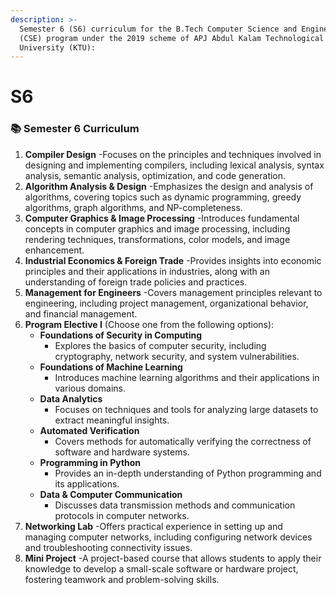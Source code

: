 ```yaml
---
description: >-
  Semester 6 (S6) curriculum for the B.Tech Computer Science and Engineering
  (CSE) program under the 2019 scheme of APJ Abdul Kalam Technological
  University (KTU):
---
```


# S6

### 📚 Semester 6 Curriculum

1. **Compiler Design** -Focuses on the principles and techniques involved in designing and implementing compilers, including lexical analysis, syntax analysis, semantic analysis, optimization, and code generation.
2. **Algorithm Analysis & Design** -Emphasizes the design and analysis of algorithms, covering topics such as dynamic programming, greedy algorithms, graph algorithms, and NP-completeness.
3. **Computer Graphics & Image Processing** -Introduces fundamental concepts in computer graphics and image processing, including rendering techniques, transformations, color models, and image enhancement.
4. **Industrial Economics & Foreign Trade** -Provides insights into economic principles and their applications in industries, along with an understanding of foreign trade policies and practices.
5. **Management for Engineers** -Covers management principles relevant to engineering, including project management, organizational behavior, and financial management.
6. **Program Elective I** (Choose one from the following options):
   * **Foundations of Security in Computing**
     * Explores the basics of computer security, including cryptography, network security, and system vulnerabilities.
   * **Foundations of Machine Learning**
     * Introduces machine learning algorithms and their applications in various domains.
   * **Data Analytics**
     * Focuses on techniques and tools for analyzing large datasets to extract meaningful insights.
   * **Automated Verification**
     * Covers methods for automatically verifying the correctness of software and hardware systems.
   * **Programming in Python**
     * Provides an in-depth understanding of Python programming and its applications.
   * **Data & Computer Communication**
     * Discusses data transmission methods and communication protocols in computer networks.
7. **Networking Lab** -Offers practical experience in setting up and managing computer networks, including configuring network devices and troubleshooting connectivity issues.
8. **Mini Project** -A project-based course that allows students to apply their knowledge to develop a small-scale software or hardware project, fostering teamwork and problem-solving skills.

